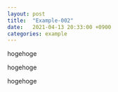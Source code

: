 ```yaml
---
layout: post
title:  "Example-002"
date:   2021-04-13 20:33:00 +0900
categories: example
---
```


hogehoge

hogehoge

hogehoge
